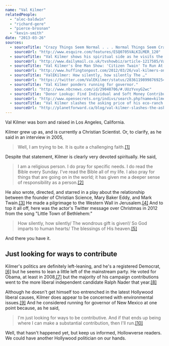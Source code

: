 ```yaml
---
name: "Val Kilmer"
relatedPeople:
  - "alec-baldwin"
  - "richard-gere"
  - "pierce-brosnan"
  - "kevin-smith"
date: "2013-03-26"
sources:
  - sourceTitle: "Crazy Things Seem Normal . . . Normal Things Seem Crazy."
    sourceUrl: "http://www.esquire.com/features/ESQ0705VALKILMER_120"
  - sourceTitle: "Val Kilmer shows his spiritual side as he visits the Wailing Wall in Jerusalem."
    sourceUrl: "http://www.dailymail.co.uk/tvshowbiz/article-1217585/Val-Kilmer-shows-spiritual-visits-Wailing-Wall-Jerusalem.html"
  - sourceTitle: "Val Kilmer's One Man Show: 'Citizen Twain' To Run At The Hollywood Forever Cemetery, Kilmer Hopes To 'Be Redeemed.'"
    sourceUrl: "http://www.huffingtonpost.com/2012/03/26/val-kilmers-one-man-show_n_1381279.html"
  - sourceTitle: "ValEKilmer: How silently, how silently The …"
    sourceUrl: "https://twitter.com/ValEKilmer/status/283611989987692544"
  - sourceTitle: "Val Kilmer ponders running for governor."
    sourceUrl: "http://www.nbcnews.com/id/29048706/#.UUzYvxyG2wc"
  - sourceTitle: "Donor Lookup: Find Individual and Soft Money Contributors."
    sourceUrl: "http://www.opensecrets.org/indivs/search.php?name=kilmer%2C+val&state=&zip=&employ=&cand=&c2012=Y&c2010=Y&c2008=Y&sort=N&capcode=bptxq&submit=Submit+your+Donor+Query"
  - sourceTitle: "Val Kilmer slashes the asking price of his eco-ranch."
    sourceUrl: "http://planetforward.ca/blog/val-kilmer-slashes-the-asking-price-on-his-eco-ranch/"
---
```


Val Kilmer was born and raised in Los Angeles, California.

Kilmer grew up as, and is currently a Christian Scientist. Or, to clarify, as he said in an interview in 2005,

>Well, I am trying to be. It is quite a challenging faith.<a class="source-citation" href="#http://www.esquire.com/features/ESQ0705VALKILMER_120" title="Crazy Things Seem Normal . . . Normal Things Seem Crazy.">[1]</a>

Despite that statement, Kilmer is clearly very devoted spiritually. He said,

>I am a religious person. I do pray for specific needs. I do read the Bible every Sunday. I've read the Bible all of my life. I also pray for things that are going on in the world; it has given me a deeper sense of responsibility as a person.<a class="source-citation" href="#http://www.dailymail.co.uk/tvshowbiz/article-1217585/Val-Kilmer-shows-spiritual-visits-Wailing-Wall-Jerusalem.html" title="Val Kilmer shows his spiritual side as he visits the Wailing Wall in Jerusalem.">[2]</a>

He also wrote, directed, and starred in a play about the relationship between the founder of Christian Science, Mary Baker Eddy, and Mark Twain.<a class="source-citation" href="#http://www.huffingtonpost.com/2012/03/26/val-kilmers-one-man-show_n_1381279.html" title="Val Kilmer&apos;s One Man Show: &apos;Citizen Twain&apos; To Run At The Hollywood Forever Cemetery, Kilmer Hopes To &apos;Be Redeemed.&apos;">[3]</a> He made a pilgrimage to the Western Wall in Jerusalem.<a class="source-citation" href="#http://www.dailymail.co.uk/tvshowbiz/article-1217585/Val-Kilmer-shows-spiritual-visits-Wailing-Wall-Jerusalem.html" title="Val Kilmer shows his spiritual side as he visits the Wailing Wall in Jerusalem.">[4]</a> And to top it all off, here was the actor's Twitter message over Christmas in 2012 from the song "Little Town of Bethlehem:"

>How silently, how silently/ The wondrous gift is given!/ So God imparts to human hearts/ The blessings of His heaven.<a class="source-citation" href="#https://twitter.com/ValEKilmer/status/283611989987692544" title="ValEKilmer: How silently, how silently The …">[5]</a>

And there you have it.


## Just looking for ways to contribute

Kilmer's politics are definitely left-leaning, and he's a registered Democrat,<a class="source-citation" href="#http://www.nbcnews.com/id/29048706/#.UUzYvxyG2wc" title="Val Kilmer ponders running for governor.">[6]</a> but he seems to lean a little left of the mainstream party. He voted for Obama, at least in 2008,<a class="source-citation" href="#http://www.nbcnews.com/id/29048706/#.UUzYvxyG2wc" title="Val Kilmer ponders running for governor.">[7]</a> but the majority of his campaign contributions went to the more liberal independent candidate Ralph Nader that year.<a class="source-citation" href="#http://www.opensecrets.org/indivs/search.php?name=kilmer%2C+val&state=&zip=&employ=&cand=&c2012=Y&c2010=Y&c2008=Y&sort=N&capcode=bptxq&submit=Submit+your+Donor+Query" title="Donor Lookup: Find Individual and Soft Money Contributors.">[8]</a>

Although he doesn't get himself too entrenched in the latest Hollywood liberal causes, Kilmer does appear to be concerned with environmental issues.<a class="source-citation" href="#http://planetforward.ca/blog/val-kilmer-slashes-the-asking-price-on-his-eco-ranch/" title="Val Kilmer slashes the asking price of his eco-ranch.">[9]</a> And he considered running for governor of New Mexico at one point because, as he said,

>I'm just looking for ways to be contributive. And if that ends up being where I can make a substantial contribution, then I'll run.<a class="source-citation" href="#http://www.nbcnews.com/id/29048706/#.UUzYvxyG2wc" title="Val Kilmer ponders running for governor.">[10]</a>

Well, that hasn't happened yet, but keep us informed, Hollowverse readers. We could have another Hollywood politician on our hands.